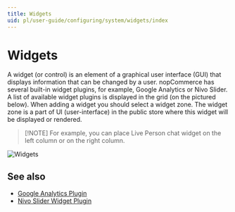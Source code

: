 ```yaml
---
title: Widgets
uid: pl/user-guide/configuring/system/widgets/index
---
```


# Widgets

A widget (or control) is an element of a graphical user interface (GUI) that displays information that can be changed by a user. nopCommerce has several built-in widget plugins, for example, Google Analytics or Nivo Slider. A list of available widget plugins is displayed in the grid (on the pictured below). When adding a widget you should select a widget zone. The widget zone is a part of UI (user-interface) in the public store where this widget will be displayed or rendered.

> [!NOTE] For example, you can place Live Person chat widget on the left column or on the right column.

![Widgets](_static/index/widgets.png)

## See also

* [Google Analytics Plugin](xref:pl/user-guide/configuring/system/widgets/google-analytics)
* [Nivo Slider Widget Plugin](xref:pl/user-guide/configuring/system/widgets/nivo-slider)